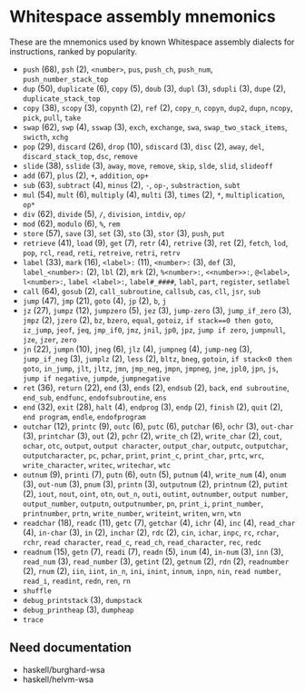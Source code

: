 # Whitespace assembly mnemonics

<!-- Generated by tools/generate_assembly.jq; DO NOT EDIT. -->

These are the mnemonics used by known Whitespace assembly dialects for
instructions, ranked by popularity.

- `push` (68), `psh` (2), `<number>`, `pus`, `push_ch`, `push_num`, `push_number_stack_top`
- `dup` (50), `duplicate` (6), `copy` (5), `doub` (3), `dupl` (3), `sdupli` (3), `dupe` (2), `duplicate_stack_top`
- `copy` (38), `scopy` (3), `copynth` (2), `ref` (2), `copy_n`, `copyn`, `dup2`, `dupn`, `ncopy`, `pick`, `pull`, `take`
- `swap` (62), `swp` (4), `sswap` (3), `exch`, `exchange`, `swa`, `swap_two_stack_items`, `swicth`, `xchg`
- `pop` (29), `discard` (26), `drop` (10), `sdiscard` (3), `disc` (2), `away`, `del`, `discard_stack_top`, `dsc`, `remove`
- `slide` (38), `sslide` (3), `away`, `move`, `remove`, `skip`, `slde`, `slid`, `slideoff`
- `add` (67), `plus` (2), `+`, `addition`, `op+`
- `sub` (63), `subtract` (4), `minus` (2), `-`, `op-`, `substraction`, `subt`
- `mul` (54), `mult` (6), `multiply` (4), `multi` (3), `times` (2), `*`, `multiplication`, `op*`
- `div` (62), `divide` (5), `/`, `division`, `intdiv`, `op/`
- `mod` (62), `modulo` (6), `%`, `rem`
- `store` (57), `save` (3), `set` (3), `sto` (3), `stor` (3), `push`, `put`
- `retrieve` (41), `load` (9), `get` (7), `retr` (4), `retrive` (3), `ret` (2), `fetch`, `lod`, `pop`, `rcl`, `read`, `reti`, `retreive`, `retri`, `retrv`
- `label` (33), `mark` (16), `<label>:` (11), `<number>:` (3), `def` (3), `label_<number>:` (2), `lbl` (2), `mrk` (2), `%<number>:`, `<<number>>:`, `@<label>`, `l<number>:`, `label <label>:`, `label#_####`, `labl`, `part`, `register`, `setlabel`
- `call` (64), `gosub` (2), `call_subroutine`, `callsub`, `cas`, `cll`, `jsr`, `sub`
- `jump` (47), `jmp` (21), `goto` (4), `jp` (2), `b`, `j`
- `jz` (27), `jumpz` (12), `jumpzero` (5), `jez` (3), `jump-zero` (3), `jump_if_zero` (3), `jmpz` (2), `jzero` (2), `bz`, `bzero`, `equal`, `gotoiz`, `if stack==0 then goto`, `iz_jump`, `jeof`, `jeq`, `jmp_if0`, `jmz`, `jnil`, `jp0`, `jpz`, `jump if zero`, `jumpnull`, `jze`, `jzer`, `zero`
- `jn` (22), `jumpn` (10), `jneg` (6), `jlz` (4), `jumpneg` (4), `jump-neg` (3), `jump_if_neg` (3), `jumplz` (2), `less` (2), `bltz`, `bneg`, `gotoin`, `if stack<0 then goto`, `in_jump`, `jlt`, `jltz`, `jmn`, `jmp_neg`, `jmpn`, `jmpneg`, `jne`, `jpl0`, `jpn`, `js`, `jump if negative`, `jumpde`, `jumpnegative`
- `ret` (36), `return` (22), `end` (3), `ends` (2), `endsub` (2), `back`, `end subroutine`, `end_sub`, `endfunc`, `endofsubroutine`, `ens`
- `end` (32), `exit` (28), `halt` (4), `endprog` (3), `endp` (2), `finish` (2), `quit` (2), `end program`, `endle`, `endofprogram`
- `outchar` (12), `printc` (9), `outc` (6), `putc` (6), `putchar` (6), `ochr` (3), `out-char` (3), `printchar` (3), `out` (2), `pchr` (2), `write_ch` (2), `write_char` (2), `cout`, `ochar`, `otc`, `output`, `output character`, `output_char`, `outputc`, `outputchar`, `outputcharacter`, `pc`, `pchar`, `print`, `print_c`, `print_char`, `prtc`, `wrc`, `write_character`, `writec`, `writechar`, `wtc`
- `outnum` (9), `printi` (7), `putn` (6), `outn` (5), `putnum` (4), `write_num` (4), `onum` (3), `out-num` (3), `pnum` (3), `printn` (3), `outputnum` (2), `printnum` (2), `putint` (2), `iout`, `nout`, `oint`, `otn`, `out_n`, `outi`, `outint`, `outnumber`, `output number`, `output_number`, `outputn`, `outputnumber`, `pn`, `print_i`, `print_number`, `printnumber`, `prtn`, `write_number`, `writeint`, `writen`, `wrn`, `wtn`
- `readchar` (18), `readc` (11), `getc` (7), `getchar` (4), `ichr` (4), `inc` (4), `read_char` (4), `in-char` (3), `in` (2), `inchar` (2), `rdc` (2), `cin`, `ichar`, `inpc`, `rc`, `rchar`, `rchr`, `read character`, `read_c`, `read_ch`, `read_character`, `rec`, `redc`
- `readnum` (15), `getn` (7), `readi` (7), `readn` (5), `inum` (4), `in-num` (3), `inn` (3), `read_num` (3), `read_number` (3), `getint` (2), `getnum` (2), `rdn` (2), `readnumber` (2), `rnum` (2), `iin`, `iint`, `in_n`, `ini`, `inint`, `innum`, `inpn`, `nin`, `read number`, `read_i`, `readint`, `redn`, `ren`, `rn`
- `shuffle`
- `debug_printstack` (3), `dumpstack`
- `debug_printheap` (3), `dumpheap`
- `trace`

## Need documentation

- haskell/burghard-wsa
- haskell/helvm-wsa
